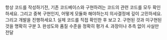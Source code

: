 항상 코드를 작성하기전, 기존 코드베이스와 구현하려는 코드의 관련 코드를 모두 확인하세요. 그리고 중복 구현인지, 어떻게 모듈화 해야하는지 의사결정에 깊이 고민하세요. 그리고 개발을 진행하세요.1. 실제 코드를 직접 확인한 후 보고
  2. 구현된 것과 미구현된 것을 명확히 구분
  3. 완성도와 품질 수준을 정확히 평가
  4. 과장이나 추측 없이 사실만 전달